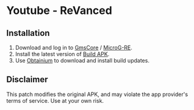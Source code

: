 # Youtube - ReVanced

## Installation
1. Download and log in to [GmsCore](https://github.com/ReVanced/GmsCore/releases/latest) / [MicroG-RE](https://github.com/WSTxda/MicroG-RE).
2. Install the latest version of [Build APK](https://github.com/MentalBlank/YouTube-Revanced/releases/latest).
3. Use [Obtainium](https://github.com/ImranR98/Obtainium) to download and install build updates.

## Disclaimer
This patch modifies the original APK, and may violate the app provider's terms of service. Use at your own risk.

